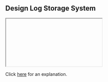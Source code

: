 ##  Design Log Storage System 

<iframe></iframe>

Click [here](Explanation.md) for an explanation.

